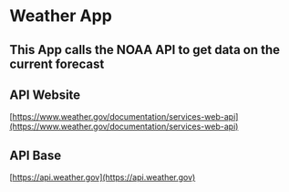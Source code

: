 # Weather App

## This App calls the NOAA API to get data on the current forecast

## API Website
[https://www.weather.gov/documentation/services-web-api](https://www.weather.gov/documentation/services-web-api)

## API Base
[https://api.weather.gov](https://api.weather.gov)